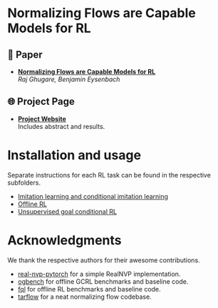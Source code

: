 # Normalizing Flows are Capable Models for RL

## 📄 Paper

- **[Normalizing Flows are Capable Models for RL](https://arxiv.org/abs/2505.23527)**  
  *Raj Ghugare, Benjamin Eysenbach*

## 🌐 Project Page
- **[Project Website](https://rajghugare19.github.io/nf4rl/index.html)**  
  Includes abstract and results.

# Installation and usage
Separate instructions for each RL task can be found in the respective subfolders.

- [Imitation learning and conditional imitation learning](https://github.com/Princeton-RL/normalising-flows-4-reinforcement-learning/tree/main/IL-and-CIL)
- [Offline RL](https://github.com/Princeton-RL/normalising-flows-4-reinforcement-learning/tree/main/offline-rl)
- [Unsupervised goal conditional RL](https://github.com/Princeton-RL/normalising-flows-4-reinforcement-learning/tree/main/unsupservised-gcrl)

# Acknowledgments

We thank the respective authors for their awesome contributions.

- [real-nvp-pytorch](https://github.com/senya-ashukha/real-nvp-pytorch) for a simple RealNVP implementation.
- [ogbench](https://github.com/seohongpark/ogbench/tree/master) for offline GCRL benchmarks and baseline code.
- [fql](https://github.com/seohongpark/fql) for offline RL benchmarks and baseline code.
- [tarflow](https://github.com/apple/ml-tarflow) for a neat normalizing flow codebase.
